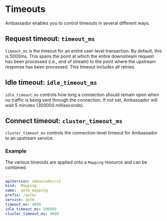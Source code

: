 # Timeouts

Ambassador enables you to control timeouts in several different ways.

## Request timeout: `timeout_ms`

`timeout_ms` is the timeout for an entire user-level transaction. By default, this is 5000ms. This spans the point at which the entire downstream request has been processed (i.e., end of stream) to the point where the upstream response has been processed. This timeout includes all retries. 

## Idle timeout: `idle_timeout_ms`

`idle_timeout_ms` controls how long a connection should remain open when no traffic is being sent through the connection. If not set, Ambassador will wait 5 minutes (300000 milliseconds).

## Connect timeout: `cluster_timeout_ms`

`cluster_timeout_ms` controls the connection-level timeout for Ambassador to an upstream service.

### Example

The various timeouts are applied onto a `Mapping` resource and can be combined.

```yaml
---
apiVersion: ambassador/v1
kind:  Mapping
name:  qotm_mapping
prefix: /qotm/
service: qotm
timeout_ms: 4000
idle_timeout_ms: 500000
cluster_timeout_ms: 4000
```